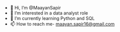 - 👋 Hi, I’m @MaayanSapir
- 👀 I’m interested in a data analyst role 
- 🌱 I’m currently learning Python and SQL
- 📫 How to reach me- maayan.sapir16@gmail.com

<!---
MaayanSapir/MaayanSapir is a ✨ special ✨ repository because its `README.md` (this file) appears on your GitHub profile.
You can click the Preview link to take a look at your changes.
--->
